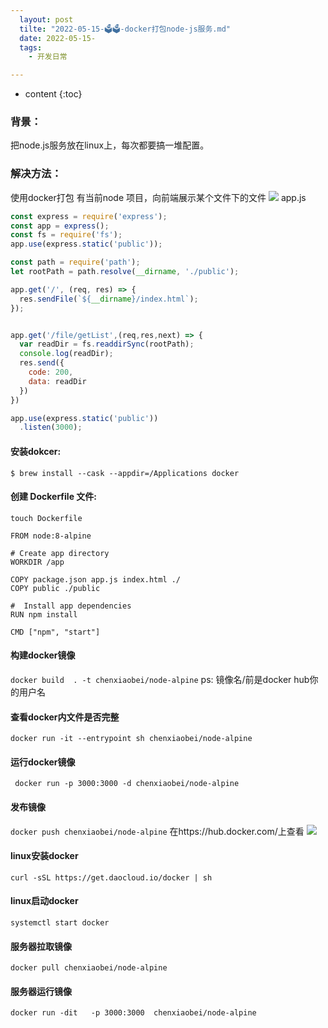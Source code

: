 ```yaml
---
  layout: post
  tilte: "2022-05-15-🗳🗳-docker打包node-js服务.md"
  date: 2022-05-15-
  tags: 
    - 开发日常

---
```



* content
{:toc}


### 背景：
把node.js服务放在linux上，每次都要搞一堆配置。
### 解决方法： 
使用docker打包
有当前node 项目，向前端展示某个文件下的文件
![](https://upload-images.jianshu.io/upload_images/15312191-956c3d0469a168fc.png?imageMogr2/auto-orient/strip%7CimageView2/2/w/1240)
app.js
```js
const express = require('express');
const app = express();
const fs = require('fs');
app.use(express.static('public'));

const path = require('path');
let rootPath = path.resolve(__dirname, './public');

app.get('/', (req, res) => {
  res.sendFile(`${__dirname}/index.html`);
});


app.get('/file/getList',(req,res,next) => {
  var readDir = fs.readdirSync(rootPath);
  console.log(readDir);
  res.send({
    code: 200,
    data: readDir
  })
})

app.use(express.static('public'))
  .listen(3000);

```

#### 安装dokcer:
`$ brew install --cask --appdir=/Applications docker`
#### 创建 Dockerfile 文件:
`touch Dockerfile`

```
FROM node:8-alpine 

# Create app directory
WORKDIR /app

COPY package.json app.js index.html ./
COPY public ./public

#  Install app dependencies
RUN npm install

CMD ["npm", "start"]
```
#### 构建docker镜像
`docker build  . -t chenxiaobei/node-alpine` 
ps: 镜像名/前是docker hub你的用户名
#### 查看docker内文件是否完整
`docker run -it --entrypoint sh chenxiaobei/node-alpine`
#### 运行docker镜像
` docker run -p 3000:3000 -d chenxiaobei/node-alpine`
#### 发布镜像
`docker push chenxiaobei/node-alpine`
在https://hub.docker.com/上查看
![](https://upload-images.jianshu.io/upload_images/15312191-4279ab9c9914f4cd.png?imageMogr2/auto-orient/strip%7CimageView2/2/w/1240)
#### linux安装docker
`curl -sSL https://get.daocloud.io/docker | sh`
#### linux启动docker
`systemctl start docker`
#### 服务器拉取镜像
`docker pull chenxiaobei/node-alpine`
#### 服务器运行镜像

`docker run -dit   -p 3000:3000  chenxiaobei/node-alpine`
